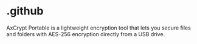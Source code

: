 # .github
AxCrypt Portable is a lightweight encryption tool that lets you secure files and folders with AES-256 encryption directly from a USB drive.
